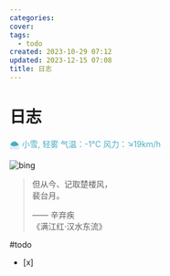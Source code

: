 ```yaml
---
categories: 
cover: 
tags:
  - todo
created: 2023-10-29 07:12
updated: 2023-12-15 07:08
title: 日志
---
```

# 日志


<font color="#4bacc6">🌨  小雪, 轻雾 气温：-1°C 风力：↘19km/h</font>

![bing](https://cn.bing.com/th?id=OHR.WinterludeIce_ZH-CN7868524911_1920x1080.jpg)

> 但从今、记取楚楼风，  
> 裴台月。  
> 
> —— 辛弃疾  
> 《满江红·汉水东流》


#todo 
- [x] 


